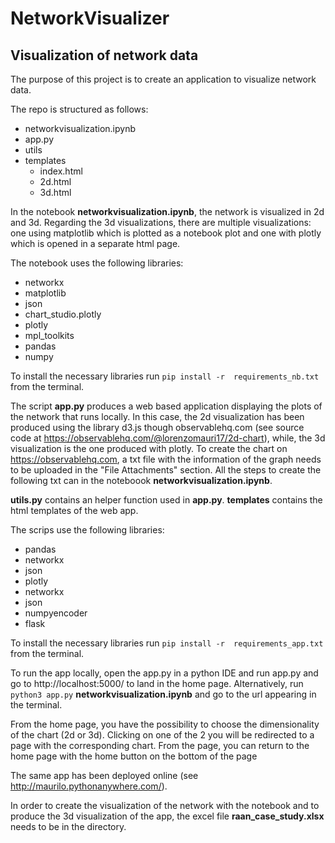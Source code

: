 # NetworkVisualizer
## Visualization of network data

The purpose of this project is to create an application to visualize network data.

The repo is structured as follows: 
* networkvisualization.ipynb
* app.py
* utils
* templates
  * index.html
  * 2d.html
  * 3d.html  
  

In the notebook **networkvisualization.ipynb**, the network is visualized in 2d and 3d. Regarding the 3d visualizations, there are multiple visualizations: one using matplotlib which is plotted as a notebook plot and one with plotly which is opened in a separate html page.

The notebook uses the following libraries:
  * networkx
  * matplotlib
  * json
  * chart_studio.plotly 
  * plotly
  * mpl_toolkits
  * pandas
  * numpy

To install the necessary libraries run ``` pip install -r  requirements_nb.txt ``` from the terminal.


The script **app.py** produces a web based application displaying the plots of the network that runs locally. In this case, the 2d visualization has been produced using the library d3.js though observablehq.com (see source code at https://observablehq.com/@lorenzomauri17/2d-chart), while, the 3d visualization is the one produced with plotly. To create the chart on https://observablehq.com, a txt file with the information of the graph needs to be uploaded in the "File Attachments" section. All the steps to create the following txt can in the noteboook **networkvisualization.ipynb**.

**utils.py** contains an helper function used in **app.py**. 
**templates** contains the html templates of the web app.

The scrips use the following libraries:
 * pandas
 * networkx 
 * json
 * plotly
 * networkx 
 * json
 * numpyencoder
 * flask

To install the necessary libraries run ``` pip install -r  requirements_app.txt ``` from the terminal.

To run the app locally, open the app.py in a python IDE and run app.py and go to http://localhost:5000/ to land in the home page.
Alternatively, run ``` python3 app.py ``` **networkvisualization.ipynb** and go to the url appearing in the terminal.

From the home page, you have the possibility to choose the dimensionality of the chart (2d or 3d). Clicking on one of the 2 you will be redirected to a page with the corresponding chart. From the page, you can return to the home page with the home button on the bottom of the page

The same app has been deployed online (see http://maurilo.pythonanywhere.com/).

In order to create the visualization of the network with the notebook and to produce the 3d visualization of the app, the excel file **raan_case_study.xlsx** needs to be in the directory.


